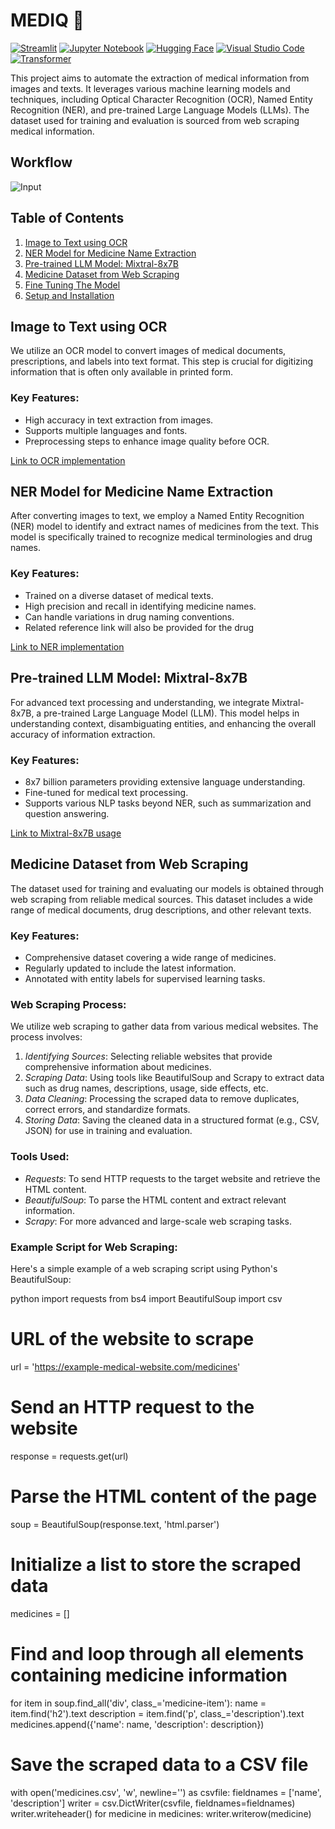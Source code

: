 # MEDIQ 🤖

[![Streamlit](https://img.shields.io/badge/Streamlit-orange?logo=streamlit&logoColor=FFAF45)](https://streamlit.io/)
[![Jupyter Notebook](https://img.shields.io/badge/Jupyter%20Notebook-%23F37626.svg?style=flat&logo=jupyter&logoColor=white)](https://jupyter.org/)
[![Hugging Face](https://img.shields.io/badge/Hugging%20Face-%2334D058.svg?style=flat&logo=hugging-face&logoColor=white)](https://huggingface.co/)
[![Visual Studio Code](https://img.shields.io/badge/Visual%20Studio%20Code-%23007ACC.svg?style=flat&logo=visual-studio-code&logoColor=white)](https://code.visualstudio.com/)
[![Transformer](https://img.shields.io/badge/Transformer-%2334D058.svg?style=flat&logo=transformer&logoColor=white)](https://huggingface.co/transformers/)

This project aims to automate the extraction of medical information from images and texts. It leverages various machine learning models and techniques, including Optical Character Recognition (OCR), Named Entity Recognition (NER), and pre-trained Large Language Models (LLMs). The dataset used for training and evaluation is sourced from web scraping medical information.

## Workflow
![Input](1.png)

## Table of Contents

1. [Image to Text using OCR](#image-to-text-using-ocr)
2. [NER Model for Medicine Name Extraction](#ner-model-for-medicine-name-extraction)
3. [Pre-trained LLM Model: Mixtral-8x7B](#pre-trained-llm-model-mixtral-8x7b)
4. [Medicine Dataset from Web Scraping](#medicine-dataset-from-web-scraping)
5. [Fine Tuning The Model](#fine-tuning-the-model)
6. [Setup and Installation](#setup-and-installation)

## Image to Text using OCR

We utilize an OCR model to convert images of medical documents, prescriptions, and labels into text format. This step is crucial for digitizing information that is often only available in printed form.

### Key Features:
- High accuracy in text extraction from images.
- Supports multiple languages and fonts.
- Preprocessing steps to enhance image quality before OCR.

[Link to OCR implementation](https://github.com/mdabucse/Drastic-Innovators-Aventus-2.0/tree/main/Model)

## NER Model for Medicine Name Extraction

After converting images to text, we employ a Named Entity Recognition (NER) model to identify and extract names of medicines from the text. This model is specifically trained to recognize medical terminologies and drug names.

### Key Features:
- Trained on a diverse dataset of medical texts.
- High precision and recall in identifying medicine names.
- Can handle variations in drug naming conventions.
- Related reference link will also be provided for the drug

[Link to NER implementation](https://github.com/mdabucse/Drastic-Innovators-Aventus-2.0/tree/main/Model)

## Pre-trained LLM Model: Mixtral-8x7B

For advanced text processing and understanding, we integrate Mixtral-8x7B, a pre-trained Large Language Model (LLM). This model helps in understanding context, disambiguating entities, and enhancing the overall accuracy of information extraction.

### Key Features:
- 8x7 billion parameters providing extensive language understanding.
- Fine-tuned for medical text processing.
- Supports various NLP tasks beyond NER, such as summarization and question answering.

[Link to Mixtral-8x7B usage](https://huggingface.co/mistralai/Mixtral-8x7B-Instruct-v0.1)

## Medicine Dataset from Web Scraping

The dataset used for training and evaluating our models is obtained through web scraping from reliable medical sources. This dataset includes a wide range of medical documents, drug descriptions, and other relevant texts.

### Key Features:
- Comprehensive dataset covering a wide range of medicines.
- Regularly updated to include the latest information.
- Annotated with entity labels for supervised learning tasks.

### Web Scraping Process:
We utilize web scraping to gather data from various medical websites. The process involves:

1. *Identifying Sources*: Selecting reliable websites that provide comprehensive information about medicines.
2. *Scraping Data*: Using tools like BeautifulSoup and Scrapy to extract data such as drug names, descriptions, usage, side effects, etc.
3. *Data Cleaning*: Processing the scraped data to remove duplicates, correct errors, and standardize formats.
4. *Storing Data*: Saving the cleaned data in a structured format (e.g., CSV, JSON) for use in training and evaluation.

### Tools Used:
- *Requests*: To send HTTP requests to the target website and retrieve the HTML content.
- *BeautifulSoup*: To parse the HTML content and extract relevant information.
- *Scrapy*: For more advanced and large-scale web scraping tasks.

### Example Script for Web Scraping:
Here's a simple example of a web scraping script using Python's BeautifulSoup:

python
import requests
from bs4 import BeautifulSoup
import csv

# URL of the website to scrape
url = 'https://example-medical-website.com/medicines'

# Send an HTTP request to the website
response = requests.get(url)

# Parse the HTML content of the page
soup = BeautifulSoup(response.text, 'html.parser')

# Initialize a list to store the scraped data
medicines = []

# Find and loop through all elements containing medicine information
for item in soup.find_all('div', class_='medicine-item'):
    name = item.find('h2').text
    description = item.find('p', class_='description').text
    medicines.append({'name': name, 'description': description})

# Save the scraped data to a CSV file
with open('medicines.csv', 'w', newline='') as csvfile:
    fieldnames = ['name', 'description']
    writer = csv.DictWriter(csvfile, fieldnames=fieldnames)
    writer.writeheader()
    for medicine in medicines:
        writer.writerow(medicine)
